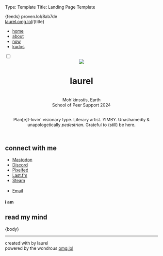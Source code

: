 Type: Template
Title: Landing Page Template

<!DOCTYPE html>
<html lang="en">
<head>
<title>laurel{separator}omg{separator}lol</title>
<meta charset="utf-8">
<meta name="viewport" content="width=device-width, initial-scale=1">
{feeds}
<style>
@import url('https://pvinis.github.io/iosevka-webfont/3.4.1/iosevka.css');
@import url('https://static.omg.lol/type/fontawesome-free/css/all.css');
@import url('https://static.omg.lol/type/font-md-io.css');
@import url('https://fonts.googleapis.com/css2?family=Lily+Script+One&display=swap');
</style>
<link rel="stylesheet" href="https://laurel.omg.lol/style.css">

<head>
<span class="hide">proven.lol/8ab7de</span>

<div class="top">
    <div class="title-bar">
      <span class="weblog-title-sm"><a href="/">laurel.omg.lol</a>/{title}</span>
    </div>  
      <div class="dropdown">
            <a href="javascript:void(0);" class="icon" onclick="dropDown()">
                <i class="fa fa-bars"></i>
              </a>
              <div class="dropdown">
            <div id="navLinks">
                <ul>
                <li><a href="/">home</a></li> 
                <li><a href="/about">about</a></li>
                <li><a href="/noww">now</a></li>
                <li><a href="/kudos">kudos</a></li>
            </ul>
            </div>
            </div>
          </div> 
          <div class="toggle">
            <div class="darkmode">
              <input type="checkbox" class="checkbox" id="checkbox">
              <label for="checkbox" class="label"></label>
                <div class="ball"></div>
              </label>
            </div>
          </div>

</div>
</head>

<body>
<header>
    <div class="head-div">
        <div class="head-img">
    <img class="head-img" src="https://2ell.b-cdn.net/2ell2dark.png">
</div>
<div class="title">
	<h1 class="weblog-title">laurel <i style="color: var(--background);" class="fas fa-badge-check"></i></h1> 
    <br><i class="fa-solid fa-location-dot"></i> Moh'kinsstis, Earth
    <br><i class="fa-solid fa-graduation-cap"></i> School of Peer Support 2024
    <br><br>
        <p class="small">Plan[e]t-lovin' visionary type. Literary artist. YIMBY. Unashamedly & unapologetically <i>pedestrian</i>. Grateful to (still) be here.</p>
    </div>
</div>
</header>

<div class="section">
<div class="box-connect">
    <h2 style="font-family: var(--heading); color: var(--text);">connect with me</h2>
    <ul class="connect">
              <li>
                <i class="fa-brands fa-mastodon"></i> <a rel="me" href="https://social.lol/@laurel">Mastodon</a>
              </li>
              <li>
                <i class="fa-brands fa-discord"></i> <a rel="me" href="https://discordapp.com/users/susurrance">Discord</a>
              </li>
              <li>
                <i class="fa-solid fa-camera"></i> <a rel="me" href="https://pixey.org/laurel">Pixelfed</a>
              </li>
              <li>
                <i class="fa-brands fa-lastfm"></i> <a rel="me" href="https://www.last.fm/user/laurel___">Last.fm</a>
              </li>
              <li>
                <i class="fa-brands fa-steam"></i> <a rel="me" href="https://steamcommunity.com/id/2tongued/">Steam</a>
              </li><br>
              <li>
                <i class="fa-solid fa-envelope"></i> <a rel="me" href="mailto:laurel@omg.lol">Email</a>
              </li>
            </ul>

<div class="status">
<h4>i am</h4>
        <script src="https://status.lol/laurel.js?time&amp;link&amp;pretty"></script>
</div>
</div>
</div>
<main>
    <h2 style="font-family: var(--heading);">read my mind</h2>
{body}
<hr>
</main>


<footer>
    <p>created with <i class="fas fa-heart" style="color: var(--accent3);""></i> by laurel
        <br>
    <i class="fas fas fa-bolt" style="color: var(--accent)"></i> powered by the wondrous <a href="https://omg.lol">omg.lol</a> <i class="fas fas fa-bolt" style="color: var(--accent)"></i></p>
</footer>


<script>
function dropDown() {
    var x = document.getElementById("navLinks");
    if (x.style.display === "block") {
      x.style.display = "none";
    } else {
      x.style.display = "block";
    }
  } 

const checkbox =document.getElementById('checkbox')

checkbox.addEventListener('click',checkMode)

                      function checkMode() {
                            if (localStorage.getItem('isDarkMode')=='true'){
                                localStorage.setItem('isDarkMode', false)} 
                                else 
                                {localStorage.setItem('isDarkMode', true)}
                                toggle();
                        };

                        function toggle(){
                            if (localStorage.getItem('isDarkMode')=='true'){
                            
                                document.body.classList.add('dark-mode');
                        }
                        if (localStorage.getItem('isDarkMode') === 'false'){
                                
                            document.body.classList.remove('dark-mode');
                            };
                        }
                        toggle()
</script>
</body>
</html>